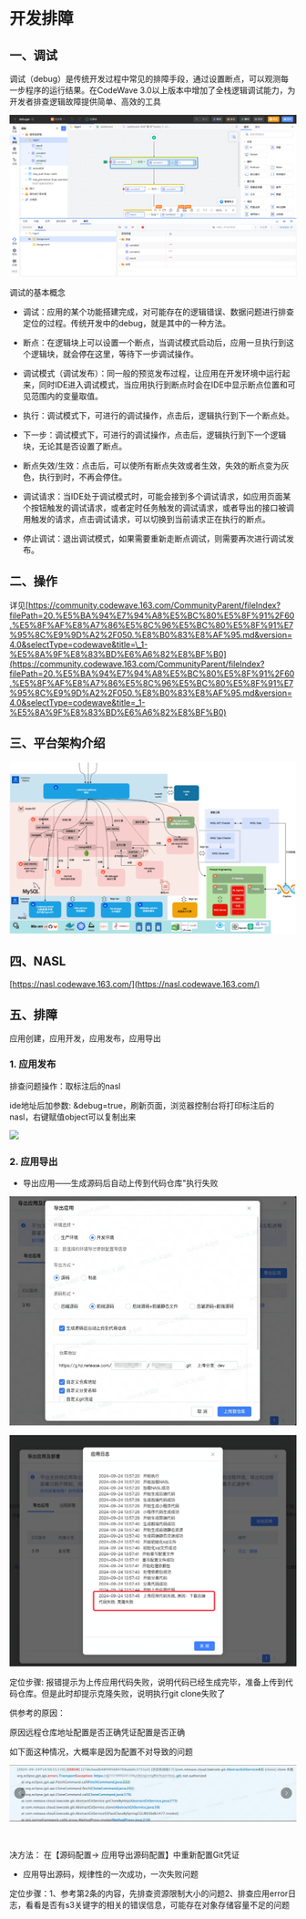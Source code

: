 # 开发排障
## 一、调试

调试（debug）是传统开发过程中常见的排障手段，通过设置断点，可以观测每一步程序的运行结果。在CodeWave 3.0以上版本中增加了全栈逻辑调试能力，为开发者排查逻辑故障提供简单、高效的工具

![]( assets/1756203882147790.png)

调试的基本概念

- 调试：应用的某个功能搭建完成，对可能存在的逻辑错误、数据问题进行排查定位的过程。传统开发中的debug，就是其中的一种方法。

- 断点：在逻辑块上可以设置一个断点，当调试模式启动后，应用一旦执行到这个逻辑块，就会停在这里，等待下一步调试操作。

- 调试模式（调试发布）：同一般的预览发布过程，让应用在开发环境中运行起来，同时IDE进入调试模式，当应用执行到断点时会在IDE中显示断点位置和可见范围内的变量取值。

- 执行：调试模式下，可进行的调试操作，点击后，逻辑执行到下一个断点处。

- 下一步：调试模式下，可进行的调试操作，点击后，逻辑执行到下一个逻辑块，无论其是否设置了断点。

- 断点失效/生效：点击后，可以使所有断点失效或者生效，失效的断点变为灰色，执行到时，不再会停住。

- 调试请求：当IDE处于调试模式时，可能会接到多个调试请求，如应用页面某个按钮触发的调试请求，或者定时任务触发的调试请求，或者导出的接口被调用触发的请求，点击调试请求，可以切换到当前请求正在执行的断点。

- 停止调试：退出调试模式，如果需要重新走断点调试，则需要再次进行调试发布。

## 二、操作

详见[https://community.codewave.163.com/CommunityParent/fileIndex?filePath=20.%E5%BA%94%E7%94%A8%E5%BC%80%E5%8F%91%2F60.%E5%8F%AF%E8%A7%86%E5%8C%96%E5%BC%80%E5%8F%91%E7%95%8C%E9%9D%A2%2F050.%E8%B0%83%E8%AF%95.md&version=4.0&selectType=codewave&title=\_1-%E5%8A%9F%E8%83%BD%E6%A6%82%E8%BF%B0](https://community.codewave.163.com/CommunityParent/fileIndex?filePath=20.%E5%BA%94%E7%94%A8%E5%BC%80%E5%8F%91%2F60.%E5%8F%AF%E8%A7%86%E5%8C%96%E5%BC%80%E5%8F%91%E7%95%8C%E9%9D%A2%2F050.%E8%B0%83%E8%AF%95.md&version=4.0&selectType=codewave&title=_1-%E5%8A%9F%E8%83%BD%E6%A6%82%E8%BF%B0)﻿

## 三、平台架构介绍

![]( assets/1756203882148269.png)

## 四、NASL

﻿[https://nasl.codewave.163.com/](https://nasl.codewave.163.com/)﻿

## 五、排障

应用创建，应用开发，应用发布，应用导出

### 1. 应用发布

排查问题操作：取标注后的nasl

ide地址后加参数: &debug=true，刷新页面，浏览器控制台将打印标注后的nasl，右键赋值object可以复制出来

![]( assets/17562038821483.png)

### 2. 应用导出

- 导出应用——生成源码后自动上传到代码仓库"执行失败

![]( assets/1756203882148500.png)

![]( assets/1756203882148562.png)

定位步骤: 报错提示为上传应用代码失败，说明代码已经生成完毕，准备上传到代码仓库。但是此时却提示克隆失败，说明执行git clone失败了

供参考的原因：

原因远程仓库地址配置是否正确凭证配置是否正确

如下面这种情况，大概率是因为配置不对导致的问题

![]( assets/1756203882149802.png)

  [](/skiff-lowcode/sop/-/raw/master/assets/appExport/export_k8s_log_error.png) 

决方法： 在【源码配置-> 应用导出源码配置】中重新配置Git凭证

- 应用导出源码，规律性的一次成功，一次失败问题

定位步骤：1、参考第2条的内容，先排查资源限制大小的问题2、排查应用error日志，看看是否有s3关键字的相关的错误信息，可能存在对象存储容量不足的问题